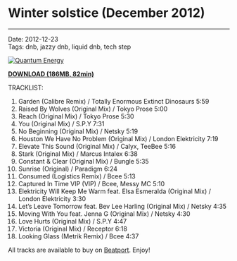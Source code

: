 # Winter solstice (December 2012)

----

Date: 2012-12-23    
Tags: dnb, jazzy dnb, liquid dnb, tech step    

[![Quantum Energy](https://drive.google.com/uc?export=download&id=0BzB_BNja1f1KN0pPS0t2bjN0SW8)](https://drive.google.com/uc?export=download&id=0B_4_ynm06YZIQ3hqRTdwR1pnRUk)

[**DOWNLOAD (186MB, 82min)**](https://drive.google.com/file/d/0B_4_ynm06YZIQ3hqRTdwR1pnRUk/edit?usp=sharing)

TRACKLIST:  

1. Garden (Calibre Remix) / Totally Enormous Extinct Dinosaurs 5:59
2. Raised By Wolves (Original Mix) / Tokyo Prose 5:00
3. Reach (Original Mix) / Tokyo Prose 5:30
4. You (Original Mix) / S.P.Y 7:31
5. No Beginning (Original Mix) / Netsky 5:19
6. Houston We Have No Problem (Original Mix) / London Elektricity 7:19
7. Elevate This Sound (Original Mix) / Calyx, TeeBee 5:16
8. Stark (Original Mix) / Marcus Intalex 6:38
9. Constant & Clear (Original Mix) / Bungle 5:35
10. Sunrise (Original) / Paradigm 6:24
11. Consumed (Logistics Remix) / Bcee 5:13
12. Captured In Time VIP (VIP) / Bcee, Messy MC 5:10
13. Elektricity Will Keep Me Warm feat. Elsa Esmeralda (Original Mix) / London Elektricity 3:30
14. Let’s Leave Tomorrow feat. Bev Lee Harling (Original Mix) / Netsky 4:35
15. Moving With You feat. Jenna G (Original Mix) / Netsky 4:30
16. Love Hurts (Original Mix) / S.P.Y 4:47
17. Victoria (Original Mix) / Receptor 6:18
18. Looking Glass (Metrik Remix) / Bcee 4:37

All tracks are available to buy on <a href="http://beatport.com" target="_blank">Beatport</a>.
Enjoy!